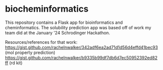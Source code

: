 # biocheminformatics

This repository contains a Flask app for bioinformatics and cheminformatics. The solubility prediction app was based off of work my team did at the January '24 Schrodinger Hackathon.

Resources/references for that work:
https://gist.github.com/rachelnwalker/342adf6ea2ad71d1d56d4effd41bec93
(mol property prediction)
https://gist.github.com/rachelnwalker/b9335b99df7db6d7ec50952392ed82ff
(rd kit)
